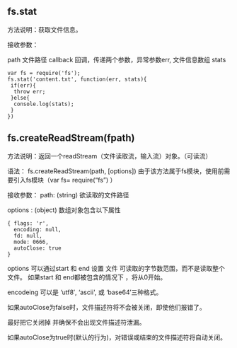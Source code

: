 ## fs.stat
方法说明：获取文件信息。

接收参数：

path   文件路径
callback  回调，传递两个参数，异常参数err, 文件信息数组 stats
```
var fs = require('fs');
fs.stat('content.txt', function(err, stats){
 if(err){
  throw err;
 }else{
  console.log(stats);
 }
})
```

## fs.createReadStream(fpath)
方法说明：返回一个readStream（文件读取流，输入流）对象。（可读流）

语法：
fs.createReadStream(path, [options])
由于该方法属于fs模块，使用前需要引入fs模块（var fs= require(“fs”) ）

接收参数：
path: (string) 欲读取的文件路径

options : (object) 数组对象包含以下属性
```
{ flags: 'r',
  encoding: null,
  fd: null,
  mode: 0666,
  autoClose: true
}
```
options 可以通过start 和 end 设置 文件 可读取的字节数范围，而不是读取整个文件。
如果start 和 end都被包含的情况下 ，将从0开始。

encodeing 可以是 ‘utf8′, ‘ascii', 或 ‘base64′三种格式。

如果autoClose为false时，文件描述符将不会被关闭，即使他们报错了。

最好把它关闭掉 并确保不会出现文件描述符泄漏。

如果autoClose为true时(默认的行为)，对错误或结束的文件描述符将自动关闭。
